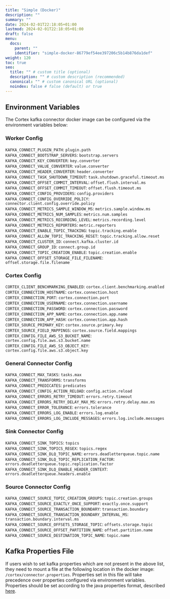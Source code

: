 ```yaml
---
title: "Simple (Docker)"
description: ""
summary: ""
date: 2024-02-01T22:18:05+01:00
lastmod: 2024-02-01T22:18:05+01:00
draft: false
menu:
  docs:
    parent: ""
    identifier: "simple-docker-86779ef54ee397206c5b14b876da1def"
weight: 120
toc: true
seo:
  title: "" # custom title (optional)
  description: "" # custom description (recommended)
  canonical: "" # custom canonical URL (optional)
  noindex: false # false (default) or true
---
```


## Environment Variables

The Cortex kafka connector docker image can be configured via the environment variables below:

### Worker Config
`KAFKA_CONNECT_PLUGIN_PATH`: `plugin.path` <br/>
`KAFKA_CONNECT_BOOTSTRAP_SERVERS`: `bootstrap.servers` <br/>
`KAFKA_CONNECT_KEY_CONVERTER`: `key.converter` <br/>
`KAFKA_CONNECT_VALUE_CONVERTER`: `value.converter` <br/>
`KAFKA_CONNECT_HEADER_CONVERTER`: `header.converter` <br/>
`KAFKA_CONNECT_TASK_SHUTDOWN_TIMEOUT`: `task.shutdown.graceful.timeout.ms` <br/>
`KAFKA_CONNECT_OFFSET_COMMIT_INTERVAL`: `offset.flush.interval.ms` <br/>
`KAFKA_CONNECT_OFFSET_COMMIT_TIMEOUT`: `offset.flush.timeout.ms` <br/>
`KAFKA_CONNECT_CONFIG_PROVIDERS`: `config.providers` <br/>
`KAFKA_CONNECT_CONFIG_OVERRIDE_POLICY`: `connector.client.config.override.policy` <br/>
`KAFKA_CONNECT_METRICS_SAMPLE_WINDOW_MS`: `metrics.sample.window.ms` <br/>
`KAFKA_CONNECT_METRICS_NUM_SAMPLES`: `metrics.num.samples` <br/>
`KAFKA_CONNECT_METRICS_RECORDING_LEVEL`: `metrics.recording.level` <br/>
`KAFKA_CONNECT_METRICS_REPORTERS`: `metric.reporters` <br/>
`KAFKA_CONNECT_ENABLE_TOPIC_TRACKING`: `topic.tracking.enable` <br/>
`KAFKA_CONNECT_ALLOW_TOPIC_TRACKING_RESET`: `topic.tracking.allow.reset` <br/>
`KAFKA_CONNECT_CLUSTER_ID`: `connect.kafka.cluster.id` <br/>
`KAFKA_CONNECT_GROUP_ID`: `connect.group.id` <br/>
`KAFKA_CONNECT_TOPIC_CREATION_ENABLE`: `topic.creation.enable` <br/>
`KAFKA_CONNECT_OFFSET_STORAGE_FILE_FILENAME`: `offset.storage.file.filename` <br/>

### Cortex Config
`CORTEX_CLIENT_BENCHMARKING_ENABLED`: `cortex.client.benchmarking.enabled` <br/>
`CORTEX_CONNECTION_HOSTNAME`: `cortex.connection.host` <br/>
`CORTEX_CONNECTION_PORT`: `cortex.connection.port` <br/>
`CORTEX_CONNECTION_USERNAME`: `cortex.connection.username` <br/>
`CORTEX_CONNECTION_PASSWORD`: `cortex.connection.password` <br/>
`CORTEX_CONNECTION_APP_NAME`: `cortex.connection.app.name` <br/>
`CORTEX_CONNECTION_APP_HASH`: `cortex.connection.app.hash` <br/>
`CORTEX_SOURCE_PRIMARY_KEY`: `cortex.source.primary.key` <br/>
`CORTEX_SOURCE_FIELD_MAPPINGS`: `cortex.source.field.mappings` <br/>
`CORTEX_CONFIG_FILE_AWS_S3_BUCKET_NAME`: `cortex.config.file.aws.s3.bucket.name` <br/>
`CORTEX_CONFIG_FILE_AWS_S3_OBJECT_KEY`: `cortex.config.file.aws.s3.object.key` <br/>

### General Connector Config
`KAFKA_CONNECT_MAX_TASKS`: `tasks.max` <br/>
`KAFKA_CONNECT_TRANSFORMS`: `transforms` <br/>
`KAFKA_CONNECT_PREDICATES`: `predicates` <br/>
`KAFKA_CONNECT_CONFIG_ACTION_RELOAD`: `config.action.reload` <br/>
`KAFKA_CONNECT_ERRORS_RETRY_TIMEOUT`: `errors.retry.timeout` <br/>
`KAFKA_CONNECT_ERRORS_RETRY_DELAY_MAX_MS`: `errors.retry.delay.max.ms` <br/>
`KAFKA_CONNECT_ERROR_TOLERANCE`: `errors.tolerance` <br/>
`KAFKA_CONNECT_ERRORS_LOG_ENABLE`: `errors.log.enable` <br/>
`KAFKA_CONNECT_ERRORS_LOG_INCLUDE_MESSAGES`: `errors.log.include.messages` <br/>

### Sink Connector Config
`KAFKA_CONNECT_SINK_TOPICS`: `topics` <br/>
`KAFKA_CONNECT_SINK_TOPICS_REGEX`: `topics.regex` <br/>
`KAFKA_CONNECT_SINK_DLQ_TOPIC_NAME`: `errors.deadletterqueue.topic.name` <br/>
`KAFKA_CONNECT_SINK_DLQ_TOPIC_REPLICATION_FACTOR`: `errors.deadletterqueue.topic.replication.factor` <br/>
`KAFKA_CONNECT_SINK_DLQ_ENABLE_HEADER_CONTEXT`: `errors.deadletterqueue.headers.enable` <br/>

### Source Connector Config
`KAFKA_CONNECT_SOURCE_TOPIC_CREATION_GROUPS`: `topic.creation.groups` <br/>
`KAFKA_CONNECT_SOURCE_EXACTLY_ONCE_SUPPORT`: `exactly.once.support` <br/>
`KAFKA_CONNECT_SOURCE_TRANSACTION_BOUNDARY`: `transaction.boundary` <br/>
`KAFKA_CONNECT_SOURCE_TRANSACTION_BOUNDARY_INTERVAL_MS`: `transaction.boundary.interval.ms` <br/>
`KAFKA_CONNECT_SOURCE_OFFSETS_STORAGE_TOPIC`: `offsets.storage.topic` <br/>
`KAFKA_CONNECT_SOURCE_OFFSET_PARTITION_NAME`: `offset.partition.name` <br/>
`KAFKA_CONNECT_SOURCE_DESTINATION_TOPIC_NAME`: `topic.name` <br/>

## Kafka Properties File

If users wish to set kafka properties which are not present in the above list, they need to mount a file at the following location in the docker image: `/cortex/connector.properties`. Properties set in this file will take precedence over properties configured via environment variables. Properties should be set according to the java properties format, described [here](https://docs.oracle.com/cd/E23095_01/Platform.93/ATGProgGuide/html/s0204propertiesfileformat01.html).